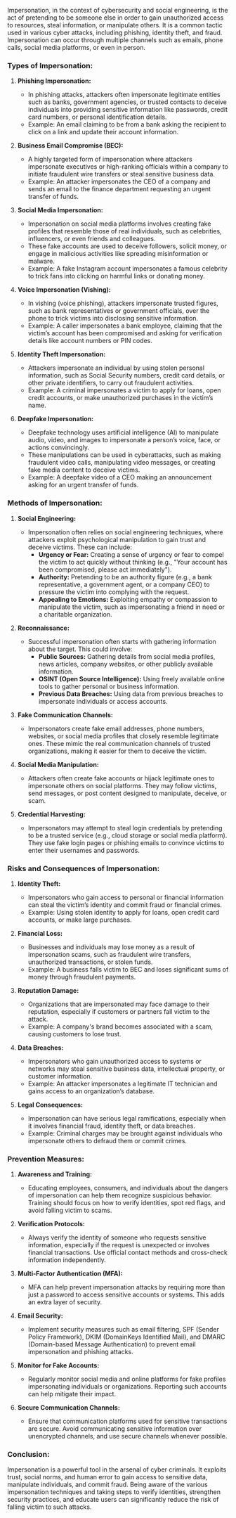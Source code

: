 Impersonation, in the context of cybersecurity and social engineering, is the act of pretending to be someone else in order to gain unauthorized access to resources, steal information, or manipulate others. It is a common tactic used in various cyber attacks, including phishing, identity theft, and fraud. Impersonation can occur through multiple channels such as emails, phone calls, social media platforms, or even in person.

### Types of Impersonation:

1. **Phishing Impersonation:**
   - In phishing attacks, attackers often impersonate legitimate entities such as banks, government agencies, or trusted contacts to deceive individuals into providing sensitive information like passwords, credit card numbers, or personal identification details.
   - Example: An email claiming to be from a bank asking the recipient to click on a link and update their account information.

2. **Business Email Compromise (BEC):**
   - A highly targeted form of impersonation where attackers impersonate executives or high-ranking officials within a company to initiate fraudulent wire transfers or steal sensitive business data.
   - Example: An attacker impersonates the CEO of a company and sends an email to the finance department requesting an urgent transfer of funds.

3. **Social Media Impersonation:**
   - Impersonation on social media platforms involves creating fake profiles that resemble those of real individuals, such as celebrities, influencers, or even friends and colleagues.
   - These fake accounts are used to deceive followers, solicit money, or engage in malicious activities like spreading misinformation or malware.
   - Example: A fake Instagram account impersonates a famous celebrity to trick fans into clicking on harmful links or donating money.

4. **Voice Impersonation (Vishing):**
   - In vishing (voice phishing), attackers impersonate trusted figures, such as bank representatives or government officials, over the phone to trick victims into disclosing sensitive information.
   - Example: A caller impersonates a bank employee, claiming that the victim’s account has been compromised and asking for verification details like account numbers or PIN codes.

5. **Identity Theft Impersonation:**
   - Attackers impersonate an individual by using stolen personal information, such as Social Security numbers, credit card details, or other private identifiers, to carry out fraudulent activities.
   - Example: A criminal impersonates a victim to apply for loans, open credit accounts, or make unauthorized purchases in the victim’s name.

6. **Deepfake Impersonation:**
   - Deepfake technology uses artificial intelligence (AI) to manipulate audio, video, and images to impersonate a person’s voice, face, or actions convincingly.
   - These manipulations can be used in cyberattacks, such as making fraudulent video calls, manipulating video messages, or creating fake media content to deceive victims.
   - Example: A deepfake video of a CEO making an announcement asking for an urgent transfer of funds.

### Methods of Impersonation:

1. **Social Engineering:**
   - Impersonation often relies on social engineering techniques, where attackers exploit psychological manipulation to gain trust and deceive victims. These can include:
     - **Urgency or Fear:** Creating a sense of urgency or fear to compel the victim to act quickly without thinking (e.g., "Your account has been compromised, please act immediately").
     - **Authority:** Pretending to be an authority figure (e.g., a bank representative, a government agent, or a company CEO) to pressure the victim into complying with the request.
     - **Appealing to Emotions:** Exploiting empathy or compassion to manipulate the victim, such as impersonating a friend in need or a charitable organization.

2. **Reconnaissance:**
   - Successful impersonation often starts with gathering information about the target. This could involve:
     - **Public Sources:** Gathering details from social media profiles, news articles, company websites, or other publicly available information.
     - **OSINT (Open Source Intelligence):** Using freely available online tools to gather personal or business information.
     - **Previous Data Breaches:** Using data from previous breaches to impersonate individuals or access accounts.

3. **Fake Communication Channels:**
   - Impersonators create fake email addresses, phone numbers, websites, or social media profiles that closely resemble legitimate ones. These mimic the real communication channels of trusted organizations, making it easier for them to deceive the victim.

4. **Social Media Manipulation:**
   - Attackers often create fake accounts or hijack legitimate ones to impersonate others on social platforms. They may follow victims, send messages, or post content designed to manipulate, deceive, or scam.

5. **Credential Harvesting:**
   - Impersonators may attempt to steal login credentials by pretending to be a trusted service (e.g., cloud storage or social media platform). They use fake login pages or phishing emails to convince victims to enter their usernames and passwords.

### Risks and Consequences of Impersonation:

1. **Identity Theft:**
   - Impersonators who gain access to personal or financial information can steal the victim’s identity and commit fraud or financial crimes.
   - Example: Using stolen identity to apply for loans, open credit card accounts, or make large purchases.

2. **Financial Loss:**
   - Businesses and individuals may lose money as a result of impersonation scams, such as fraudulent wire transfers, unauthorized transactions, or stolen funds.
   - Example: A business falls victim to BEC and loses significant sums of money through fraudulent payments.

3. **Reputation Damage:**
   - Organizations that are impersonated may face damage to their reputation, especially if customers or partners fall victim to the attack.
   - Example: A company's brand becomes associated with a scam, causing customers to lose trust.

4. **Data Breaches:**
   - Impersonators who gain unauthorized access to systems or networks may steal sensitive business data, intellectual property, or customer information.
   - Example: An attacker impersonates a legitimate IT technician and gains access to an organization’s database.

5. **Legal Consequences:**
   - Impersonation can have serious legal ramifications, especially when it involves financial fraud, identity theft, or data breaches.
   - Example: Criminal charges may be brought against individuals who impersonate others to defraud them or commit crimes.

### Prevention Measures:

1. **Awareness and Training:**
   - Educating employees, consumers, and individuals about the dangers of impersonation can help them recognize suspicious behavior. Training should focus on how to verify identities, spot red flags, and avoid falling victim to scams.

2. **Verification Protocols:**
   - Always verify the identity of someone who requests sensitive information, especially if the request is unexpected or involves financial transactions. Use official contact methods and cross-check information independently.

3. **Multi-Factor Authentication (MFA):**
   - MFA can help prevent impersonation attacks by requiring more than just a password to access sensitive accounts or systems. This adds an extra layer of security.

4. **Email Security:**
   - Implement security measures such as email filtering, SPF (Sender Policy Framework), DKIM (DomainKeys Identified Mail), and DMARC (Domain-based Message Authentication) to prevent email impersonation and phishing attacks.

5. **Monitor for Fake Accounts:**
   - Regularly monitor social media and online platforms for fake profiles impersonating individuals or organizations. Reporting such accounts can help mitigate their impact.

6. **Secure Communication Channels:**
   - Ensure that communication platforms used for sensitive transactions are secure. Avoid communicating sensitive information over unencrypted channels, and use secure channels whenever possible.

### Conclusion:
Impersonation is a powerful tool in the arsenal of cyber criminals. It exploits trust, social norms, and human error to gain access to sensitive data, manipulate individuals, and commit fraud. Being aware of the various impersonation techniques and taking steps to verify identities, strengthen security practices, and educate users can significantly reduce the risk of falling victim to such attacks.
